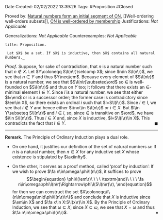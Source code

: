 <br />
<br />

Date Created: 02/02/2022 13:39:26
Tags: #Proposition #Closed 

Proved by: [Natural numbers form an initial segment of $\textrm{ON}$](Natural%20numbers%20form%20an%20initial%20segment%20of%20ON.md), [[Well-ordering well-orders subsets]], [$\textrm{ON}$ is well-ordered by membership](ON%20is%20well-ordered%20by%20membership.md)
Justifications: _Not Applicable_

Generalizations: _Not Applicable_
Counterexamples: _Not Applicable_

``` ad-Proposition
title: Proposition.

_Let $X$ be a set. If $X$ is inductive, then $X$ contains all natural numbers._

```

_Proof_. Suppose, for sake of contradiction, that $n$ is a natural number such that $n\not\in X$. Let $Y\coloneqq S\l(n\r)\setcomp X$; since $n\in S\l(n\r)$, we see that $n\in Y$ and thus $Y\neq\em$. Because every element of $S\l(n\r)$ is a natural number, we see that $S\l(n\r)\subseteq\ord$ so $\in$ is well-founded on $S\l(n\r)$ and thus on $Y$ too; it follows that there exists an $\in$-minimal element $l\in Y$. Since $l$ is a natural number, we see that either $l=\em$ or is a successor order; the former case is contradictory since $\em\in X$, so there exists an ordinal $i$ such that $l=S\l(i\r)$. Since $i\in l$, we see that $i\not\in Y$ and hence either $i\not\in S\l(n\r)$ or $i\in X$. But $l\in Y\subseteq S\l(n\r)$ and $i\in l$, so, since $\in$ is transitive on $\ord$, we have $i\in S\l(n\r)$. Thus $i\in X$ and, since $X$ is inductive, $l=S\l(i\r)\in X$. This contradicts the fact that $l\in Y$.<span style="float:right;">$\blacksquare$</span>

---

**Remark.** The Principle of Ordinary Induction plays a dual role.
* On one hand, it justifies our definition of the set of natural numbers $\omega$: If $n$ is a natural number, then $n\in X$ for any inductive set $X$ whose existence is stipulated by $\axiinfty$.

* On the other, it serves as a proof method, called $\textrm{`}$proof by induction$\textrm{'}$: If we wish to prove $\fa n\in\omega:\phi\l(n\r)$, it suffices to prove
$$\begin{equation}
    \phi\l(\em\r)\ \ \ \ \textrm{and}\ \ \ \ \fa n\in\omega:\phi\l(n\r)\Rightarrow\phi\l(S\l(n\r)\r),
\end{equation}$$
for then we can construct the set $X\coloneqq\l\{n\in\omega\mid\phi\l(n\r)\r\}$ and conclude that $X$ is inductive since $\em\in X$ and $\fa x\in X:S\l(x\r)\in X$. By the Principle of Ordinary Induction, we see that $\omega\subseteq X$; since $X\subseteq\omega$, we see that $X=\omega$ and thus $\fa n\in\omega:\phi\l(n\r)$.<span style="float:right;">$\blacklozenge$</span>
